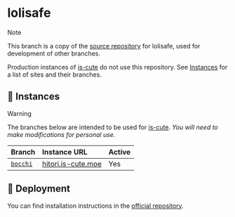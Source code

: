 # lolisafe

> [!NOTE]
> This branch is a copy of the [source repository](https://github.com/BobbyWibowo/lolisafe) for lolisafe, used for development of other branches.
>
> Production instances of [is-cute](https://github.com/is-cute) do not use this repository. See [Instances](#instances) for a list of sites and their branches.

## 🔗 Instances

> [!WARNING]
> The branches below are intended to be used for [is-cute](https://github.com/is-cute). *You will need to make modifications for personal use.*

| Branch                                                      | Instance URL                                     | Active |
| :---------------------------------------------------------- | :----------------------------------------------- | :----- |
| [`bocchi`](https://github.com/is-cute/lolisafe/tree/bocchi) | [hitori.is-cute.moe](https://hitori.is-cute.moe) | Yes    |

## 🌠 Deployment

You can find installation instructions in the [official repository](https://github.com/BobbyWibowo/lolisafe).
